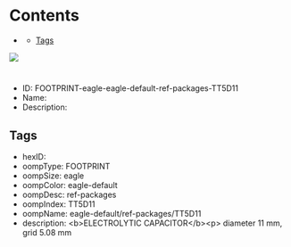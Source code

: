 



Contents
========

* [](#)
	* [Tags](#tags)
  
![][im]
# 

- ID: FOOTPRINT-eagle-eagle-default-ref-packages-TT5D11
- Name: 
- Description: 

## Tags

- hexID: 
- oompType: FOOTPRINT
- oompSize: eagle
- oompColor: eagle-default
- oompDesc: ref-packages
- oompIndex: TT5D11
- oompName: eagle-default/ref-packages/TT5D11
- description: &lt;b&gt;ELECTROLYTIC CAPACITOR&lt;/b&gt;&lt;p&gt;&#xD;
diameter 11 mm, grid 5.08 mm



[im]: image.png
